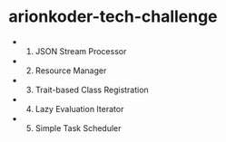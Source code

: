 # arionkoder-tech-challenge

- 1. JSON Stream Processor
- 2. Resource Manager
- 3. Trait-based Class Registration
- 4. Lazy Evaluation Iterator
- 5. Simple Task Scheduler
